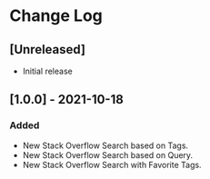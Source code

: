 # Change Log

## [Unreleased]

- Initial release

## [1.0.0] - 2021-10-18

### Added

- New Stack Overflow Search based on Tags.
- New Stack Overflow Search based on Query.
- New Stack Overflow Search with Favorite Tags.
